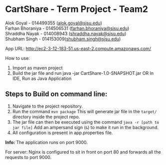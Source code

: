 # CartShare - Term Project - Team2

Alok Goyal - 014499355 (alok.goyal@sjsu.edu) <br>
Farhan Bhoraniya - 014506531 (farhan.bhoraniya@sjsu.edu)<br>
Shraddha Nayak - 014008943 (shraddha.nayak@sjsu.edu)<br>
Shubham Singh - 014153009(shubham.singh@sjsu.edu)<br>

App URL: http://ec2-3-12-183-51.us-east-2.compute.amazonaws.com/

How to use:
1. Import as maven project
2. Build the jar file and run java -jar CartShare-1.0-SNAPSHOT.jar
              OR
   In IDE, Run as Java Application
   

## Steps to Build on command line:

1) Navigate to the project repository.
2) Run the command `mvn package`
    This will generate jar file in the `target/` directory inside the project repo.
3) The jar file can then be executed using the command `java -r [path to jar file]`
   Add an ampersand sign (`&`) to make it run in the background.
4) All configuration is present in app.properties file.

**Info:**
The application runs on port 9000.

For server: Nginx is configured to sit in front on port 80 and forwards all the requests to port 9000.
